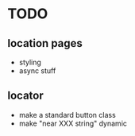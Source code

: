 # TODO 

## location pages 
- styling
- async stuff

## locator 
- make a standard button class
- make "near XXX string" dynamic

